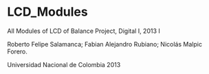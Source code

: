 LCD_Modules
===========

All Modules of LCD of Balance Project, Digital I, 2013 I

Roberto Felipe Salamanca;
Fabian Alejandro Rubiano;
Nicolás Malpic Forero.

Universidad Nacional de Colombia
2013 
